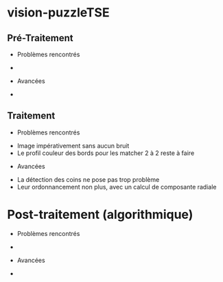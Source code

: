 # vision-puzzleTSE

## Pré-Traitement

* Problèmes rencontrés

-

* Avancées

-


## Traitement

* Problèmes rencontrés

- Image impérativement sans aucun bruit
- Le profil couleur des bords pour les matcher 2 à 2 reste à faire

* Avancées

- La détection des coins ne pose pas trop problème
- Leur ordonnancement non plus, avec un calcul de composante radiale


# Post-traitement (algorithmique)

* Problèmes rencontrés

-

* Avancées

-

